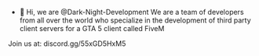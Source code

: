 - 👋 Hi, we are @Dark-Night-Development
We are a team of developers from all over the world who specialize in the development of third party client servers for a GTA 5 client called FiveM

Join us at: discord.gg/55xGD5HxM5
<!---
Dark-Night-Development/Dark-Night-Development is a ✨ special ✨ repository because its `README.md` (this file) appears on your GitHub profile.
You can click the Preview link to take a look at your changes.
--->
